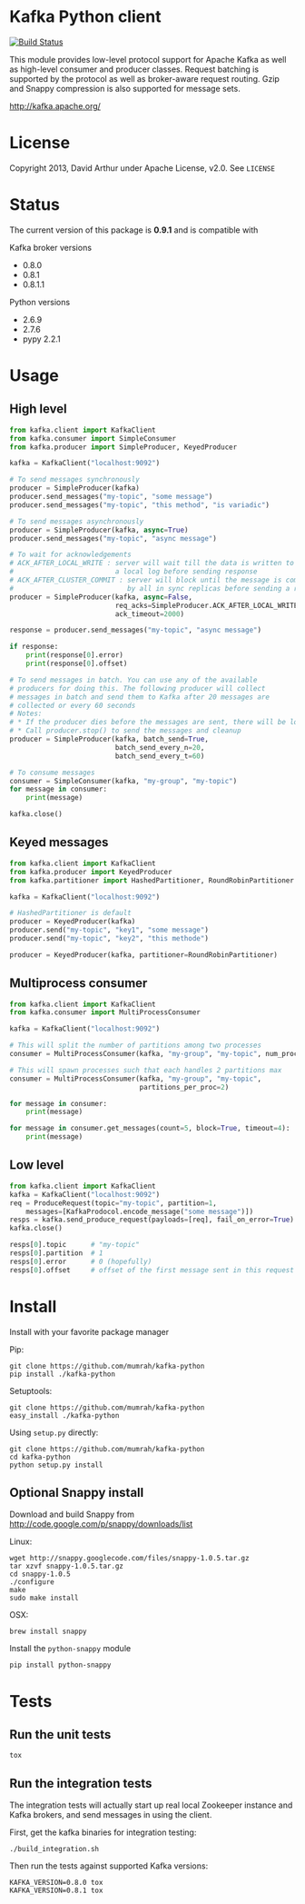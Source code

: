 # Kafka Python client

[![Build Status](https://travis-ci.org/mumrah/kafka-python.png)](https://travis-ci.org/mumrah/kafka-python)

This module provides low-level protocol support for Apache Kafka as well as
high-level consumer and producer classes. Request batching is supported by the
protocol as well as broker-aware request routing. Gzip and Snappy compression
is also supported for message sets.

http://kafka.apache.org/

# License

Copyright 2013, David Arthur under Apache License, v2.0. See `LICENSE`

# Status

The current version of this package is **0.9.1** and is compatible with

Kafka broker versions
- 0.8.0
- 0.8.1
- 0.8.1.1

Python versions
- 2.6.9
- 2.7.6
- pypy 2.2.1

# Usage

## High level

```python
from kafka.client import KafkaClient
from kafka.consumer import SimpleConsumer
from kafka.producer import SimpleProducer, KeyedProducer

kafka = KafkaClient("localhost:9092")

# To send messages synchronously
producer = SimpleProducer(kafka)
producer.send_messages("my-topic", "some message")
producer.send_messages("my-topic", "this method", "is variadic")

# To send messages asynchronously
producer = SimpleProducer(kafka, async=True)
producer.send_messages("my-topic", "async message")

# To wait for acknowledgements
# ACK_AFTER_LOCAL_WRITE : server will wait till the data is written to
#                         a local log before sending response
# ACK_AFTER_CLUSTER_COMMIT : server will block until the message is committed
#                            by all in sync replicas before sending a response
producer = SimpleProducer(kafka, async=False,
                          req_acks=SimpleProducer.ACK_AFTER_LOCAL_WRITE,
                          ack_timeout=2000)

response = producer.send_messages("my-topic", "async message")

if response:
    print(response[0].error)
    print(response[0].offset)

# To send messages in batch. You can use any of the available
# producers for doing this. The following producer will collect
# messages in batch and send them to Kafka after 20 messages are
# collected or every 60 seconds
# Notes:
# * If the producer dies before the messages are sent, there will be losses
# * Call producer.stop() to send the messages and cleanup
producer = SimpleProducer(kafka, batch_send=True,
                          batch_send_every_n=20,
                          batch_send_every_t=60)

# To consume messages
consumer = SimpleConsumer(kafka, "my-group", "my-topic")
for message in consumer:
    print(message)

kafka.close()
```

## Keyed messages
```python
from kafka.client import KafkaClient
from kafka.producer import KeyedProducer
from kafka.partitioner import HashedPartitioner, RoundRobinPartitioner

kafka = KafkaClient("localhost:9092")

# HashedPartitioner is default
producer = KeyedProducer(kafka)
producer.send("my-topic", "key1", "some message")
producer.send("my-topic", "key2", "this methode")

producer = KeyedProducer(kafka, partitioner=RoundRobinPartitioner)
```

## Multiprocess consumer
```python
from kafka.client import KafkaClient
from kafka.consumer import MultiProcessConsumer

kafka = KafkaClient("localhost:9092")

# This will split the number of partitions among two processes
consumer = MultiProcessConsumer(kafka, "my-group", "my-topic", num_procs=2)

# This will spawn processes such that each handles 2 partitions max
consumer = MultiProcessConsumer(kafka, "my-group", "my-topic",
                                partitions_per_proc=2)

for message in consumer:
    print(message)

for message in consumer.get_messages(count=5, block=True, timeout=4):
    print(message)
```

## Low level

```python
from kafka.client import KafkaClient
kafka = KafkaClient("localhost:9092")
req = ProduceRequest(topic="my-topic", partition=1,
    messages=[KafkaProdocol.encode_message("some message")])
resps = kafka.send_produce_request(payloads=[req], fail_on_error=True)
kafka.close()

resps[0].topic      # "my-topic"
resps[0].partition  # 1
resps[0].error      # 0 (hopefully)
resps[0].offset     # offset of the first message sent in this request
```

# Install

Install with your favorite package manager

Pip:

```shell
git clone https://github.com/mumrah/kafka-python
pip install ./kafka-python
```

Setuptools:
```shell
git clone https://github.com/mumrah/kafka-python
easy_install ./kafka-python
```

Using `setup.py` directly:
```shell
git clone https://github.com/mumrah/kafka-python
cd kafka-python
python setup.py install
```

## Optional Snappy install

Download and build Snappy from http://code.google.com/p/snappy/downloads/list

Linux:
```shell
wget http://snappy.googlecode.com/files/snappy-1.0.5.tar.gz
tar xzvf snappy-1.0.5.tar.gz
cd snappy-1.0.5
./configure
make
sudo make install
```

OSX:
```shell
brew install snappy
```

Install the `python-snappy` module
```shell
pip install python-snappy
```

# Tests

## Run the unit tests

```shell
tox
```

## Run the integration tests

The integration tests will actually start up real local Zookeeper
instance and Kafka brokers, and send messages in using the client.

First, get the kafka binaries for integration testing:
```shell
./build_integration.sh
```

Then run the tests against supported Kafka versions:
```shell
KAFKA_VERSION=0.8.0 tox
KAFKA_VERSION=0.8.1 tox
```
